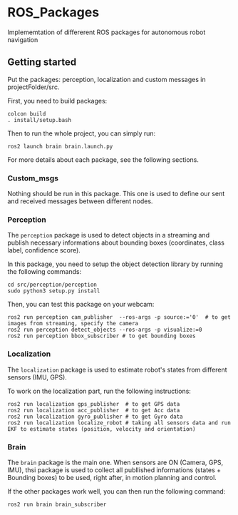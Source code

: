 # ROS_Packages
Implememtation of differerent ROS packages for autonomous robot navigation

## Getting started
Put the packages: perception, localization and custom messages in projectFolder/src.

First, you need to build packages:
```
colcon build
. install/setup.bash
```
Then to run the whole project, you can simply run:
```
ros2 launch brain brain.launch.py
```

For more details about each package, see the following sections.

### Custom_msgs
Nothing should be run in this package. This one is used to define our sent and received messages between different nodes.

### Perception
The ```perception``` package is used to detect objects in a streaming and publish necessary informations about bounding boxes (coordinates, class label, confidence score).

In this package, you need to setup the object detection library by running the following commands:
```
cd src/perception/perception
sudo python3 setup.py install
```
Then, you can test this package on your webcam:
```
ros2 run perception cam_publisher  --ros-args -p source:='0'  # to get images from streaming, specify the camera
ros2 run perception detect_objects --ros-args -p visualize:=0
ros2 run perception bbox_subscriber # to get bounding boxes
```

### Localization
The ```localization``` package is used to estimate robot's states from different sensors (IMU, GPS).

To work on the localization part, run the following instructions:
```
ros2 run localization gps_publisher  # to get GPS data
ros2 run localization acc_publisher  # to get Acc data
ros2 run localization gyro_publisher # to get Gyro data
ros2 run localization localize_robot # taking all sensors data and run EKF to estimate states (position, velocity and orientation)
```

### Brain
The ```brain``` package is the main one. When sensors are ON (Camera, GPS, IMU), thsi package is used to collect all publlished informations (states + Bounding boxes) to be used, right after, in motion planning and control.

If the other packages work well, you can then run the following command:
```
ros2 run brain brain_subscriber
```
